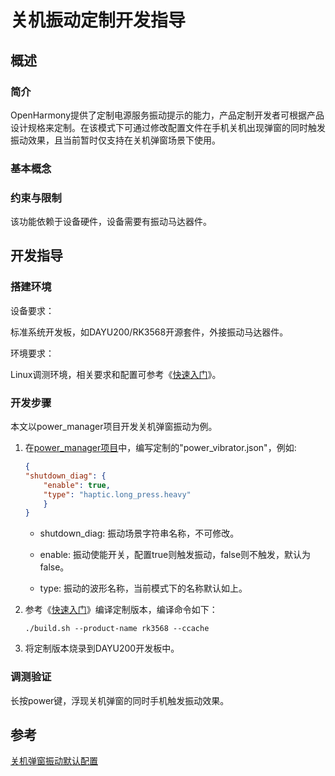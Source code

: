 # 关机振动定制开发指导

## 概述

### 简介

OpenHarmony提供了定制电源服务振动提示的能力，产品定制开发者可根据产品设计规格来定制。在该模式下可通过修改配置文件在手机关机出现弹窗的同时触发振动效果，且当前暂时仅支持在关机弹窗场景下使用。

### 基本概念

### 约束与限制

该功能依赖于设备硬件，设备需要有振动马达器件。

## 开发指导

### 搭建环境

设备要求：

标准系统开发板，如DAYU200/RK3568开源套件，外接振动马达器件。

环境要求：

Linux调测环境，相关要求和配置可参考《[快速入门](../quick-start/quickstart-overview.md)》。

### 开发步骤

本文以power_manager项目开发关机弹窗振动为例。

1. 在[power_manager项目](https://gitee.com/openharmony/powermgr_power_manager/blob/master/services/native/profile/power_vibrator.json)中，编写定制的"power_vibrator.json"，例如:

    ```json
    {
    "shutdown_diag": {
        "enable": true,
        "type": "haptic.long_press.heavy"
        }
    }
    ```
    - shutdown_diag: 振动场景字符串名称，不可修改。

    - enable: 振动使能开关，配置true则触发振动，false则不触发，默认为false。

    - type: 振动的波形名称，当前模式下的名称默认如上。

2. 参考《[快速入门](../quick-start/Readme-CN.md)》编译定制版本，编译命令如下：

    ```shell
    ./build.sh --product-name rk3568 --ccache
    ```

3. 将定制版本烧录到DAYU200开发板中。

### 调测验证

长按power键，浮现关机弹窗的同时手机触发振动效果。

## 参考

[关机弹窗振动默认配置](https://gitee.com/openharmony/powermgr_power_manager/blob/master/services/native/profile/power_vibrator.json)